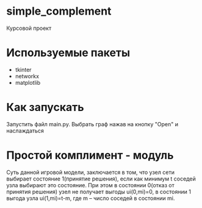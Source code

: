 # simple_complement
Курсовой проект
# Используемые пакеты
- tkinter
- networkx
- matplotlib
# Как запускать
Запустить файл main.py. Выбрать граф нажав на кнопку "Open" и наслаждаться
# Простой комплимент - модуль
Суть данной игровой модели, заключается в том, что узел сети выбирает состояние 1(принятие решения), если как минимум t соседей узла выбирают это состояние. При этом в состоянии 0(отказ от принятия решения) узел не получает выгоды ui(0,mi)=0, в состоянии 1 выгода узла ui(1,mi)=t-m, где m – число соседей в состоянии mi. 

